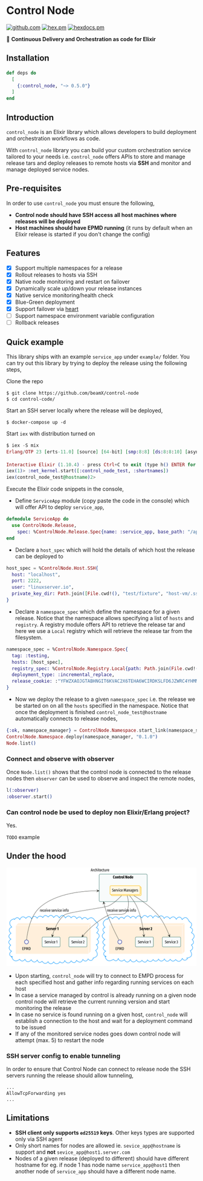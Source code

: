 # Control Node

[![github.com](https://github.com/beamX/control-node/workflows/ci-test/badge.svg)](https://github.com/beamX/control-node/actions)
[![hex.pm](https://img.shields.io/hexpm/v/control_node.svg)](https://hex.pm/packages/control_node)
[![hexdocs.pm](https://img.shields.io/badge/hex-docs-lightgreen.svg)](https://hexdocs.pm/control_node/)

🚀 **Continuous Delivery and Orchestration as code for Elixir**

## Installation

```elixir
def deps do
  [
    {:control_node, "~> 0.5.0"}
  ]
end
```

## Introduction

`control_node` is an Elixir library which allows developers to build deployment
and orchestration workflows as code.

With `control_node` library you can build your custom orchestration service
tailored to your needs i.e. `control_node` offers APIs to store and manage
release tars and deploy releases to remote hosts via **SSH** and monitor and
manage deployed service nodes.

## Pre-requisites

In order to use `control_node` you must ensure the following,

- **Control node should have SSH access all host machines where releases will be deployed**
- **Host machines should have EPMD running** (it runs by default when an Elixir
  release is started if you don't change the config)

## Features

- [x] Support multiple namespaces for a release
- [x] Rollout releases to hosts via SSH
- [x] Native node monitoring and restart on failover
- [x] Dynamically scale up/down your release instances
- [x] Native service monitoring/health check
- [x] Blue-Green deployment
- [x] Support failover via [heart](http://erlang.org/doc/man/heart.html)
- [ ] Support namespace environment variable configuration
- [ ] Rollback releases

## Quick example

This library ships with an example `service_app` under `example/` folder. You
can try out this library by trying to deploy the release using the following
steps,

Clone the repo
```
$ git clone https://github.com/beamX/control-node
$ cd control-code/
```

Start an SSH server locally where the release will be deployed,

```
$ docker-compose up -d
```

Start `iex` with distribution turned on

```elixir
$ iex -S mix
Erlang/OTP 23 [erts-11.0] [source] [64-bit] [smp:8:8] [ds:8:8:10] [async-threads:1] [hipe]

Interactive Elixir (1.10.4) - press Ctrl+C to exit (type h() ENTER for help)
iex(1)> :net_kernel.start([:control_node_test, :shortnames])
iex(control_node_test@hostname)2> 
```

Execute the Elixir code snippets in the console,

- Define `ServiceApp` module (copy paste the code in the console) which will
  offer API to deploy `service_app`,

```elixir
defmodule ServiceApp do
  use ControlNode.Release,
    spec: %ControlNode.Release.Spec{name: :service_app, base_path: "/app/service_app"}
end
```

- Declare a `host_spec` which will hold the details of which host the release
  can be deployed to

```elixir
host_spec = %ControlNode.Host.SSH{
  host: "localhost",
  port: 2222,
  user: "linuxserver.io",
  private_key_dir: Path.join([File.cwd!(), "test/fixture", "host-vm/.ssh"])
}
```

- Declare a `namespace_spec` which define the namespace for a given release.
Notice that the namespace allows specifying a list of `hosts` and `registry`.
A registry module offers API to retrieve the release tar and here we use a
`Local` registry which will retrieve the release tar from the filesystem.

```elixir
namespace_spec = %ControlNode.Namespace.Spec{
  tag: :testing,
  hosts: [host_spec],
  registry_spec: %ControlNode.Registry.Local{path: Path.join(File.cwd!(), "example")},
  deployment_type: :incremental_replace,
  release_cookie: :"YFWZXAOJGTABHNGIT6KVAC2X6TEHA6WCIRDKSLFD6JZWRC4YHMMA===="
}
```

- Now we deploy the release to a given `namespace_spec` i.e. the release we be
  started on on all the `hosts` specified in the namespace. Notice that once the
  deployment is finished `control_node_test@hostname` automatically connects to
  release nodes,

```elixir
{:ok, namespace_manager} = ControlNode.Namespace.start_link(namespace_spec, ServiceApp)
ControlNode.Namespace.deploy(namespace_manager, "0.1.0")
Node.list()
```

### Connect and observe with observer

Once `Node.list()` shows that the control node is connected to the release nodes
then `observer` can be used to observe and inspect the remote nodes,

```elixir
l(:observer)
:observer.start()
```

### Can control node be used to deploy non Elixir/Erlang project?

Yes. 

`TODO` example

## Under the hood

<img src="./assets/how_it_works.png" alt="How it works" width="700"/>

- Upon starting, `control_node` will try to connect to EMPD process for each
  specified host and gather info regarding running services on each host
- In case a service managed by control is already running on a given node
  control node will retrieve the current running version and start monitoring
  the release
- In case no service is found running on a given host, `control_node` will
  establish a connection to the host and wait for a deployment command to be
  issued
- If any of the monitored service nodes goes down control node will attempt
  (max. 5) to restart the node

### SSH server config to enable tunneling

In order to ensure that Control Node can connect to release node the SSH servers
running the release should allow tunneling,

```
...
AllowTcpForwarding yes
...
```

## Limitations

- **SSH client only supports `ed25519` keys**. Other keys types are supported
  only via SSH agent
- Only short names for nodes are allowed ie. `sevice_app@hostname` is support
  and **not** `sevice_app@host1.server.com`
- Nodes of a given release (deployed to different) should have different
  hostname for eg. if node 1 has node name `service_app@host1` then another node
  of `service_app` should have a different node name.
